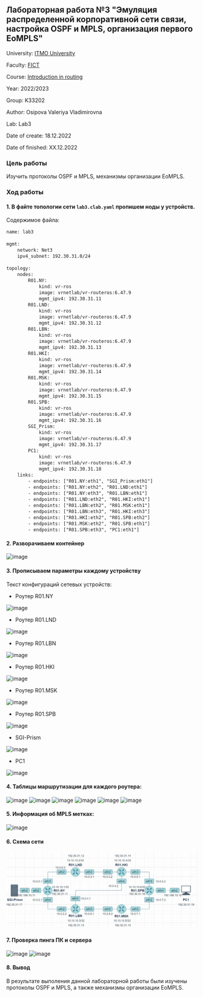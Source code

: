 ## Лабораторная работа №3 "Эмуляция распределенной корпоративной сети связи, настройка OSPF и MPLS, организация первого EoMPLS"

University: [ITMO University](https://itmo.ru/ru/)

Faculty: [FICT](https://fict.itmo.ru)

Course: [Introduction in routing](https://github.com/itmo-ict-faculty/introduction-in-routing)

Year: 2022/2023

Group: K33202

Author: Osipova Valeriya Vladimirovna

Lab: Lab3

Date of create: 18.12.2022

Date of finished: ХХ.12.2022

### Цель работы
Изучить протоколы OSPF и MPLS, механизмы организации EoMPLS.

### Ход работы
#### 1. В файте топологии сети ```lab3.clab.yaml``` пропишем ноды у устройств.
Содержимое файла:
```
name: lab3

mgmt:
    network: Net3
    ipv4_subnet: 192.30.31.0/24

topology:
    nodes:
        R01.NY:
            kind: vr-ros
            image: vrnetlab/vr-routeros:6.47.9
            mgmt_ipv4: 192.30.31.11
        R01.LND:
            kind: vr-ros
            image: vrnetlab/vr-routeros:6.47.9
            mgmt_ipv4: 192.30.31.12
        R01.LBN:
            kind: vr-ros
            image: vrnetlab/vr-routeros:6.47.9
            mgmt_ipv4: 192.30.31.13
        R01.HKI:
            kind: vr-ros
            image: vrnetlab/vr-routeros:6.47.9
            mgmt_ipv4: 192.30.31.14
        R01.MSK:
            kind: vr-ros
            image: vrnetlab/vr-routeros:6.47.9
            mgmt_ipv4: 192.30.31.15
        R01.SPB:
            kind: vr-ros
            image: vrnetlab/vr-routeros:6.47.9
            mgmt_ipv4: 192.30.31.16
        SGI_Prism:
            kind: vr-ros
            image: vrnetlab/vr-routeros:6.47.9
            mgmt_ipv4: 192.30.31.17
        PC1:
            kind: vr-ros
            image: vrnetlab/vr-routeros:6.47.9
            mgmt_ipv4: 192.30.31.18
    links:
        - endpoints: ["R01.NY:eth1", "SGI_Prism:eth1"]
        - endpoints: ["R01.NY:eth2", "R01.LND:eth1"]
        - endpoints: ["R01.NY:eth3", "R01.LBN:eth1"]
        - endpoints: ["R01.LND:eth2", "R01.HKI:eth1"]
        - endpoints: ["R01.LBN:eth2", "R01.MSK:eth1"]
        - endpoints: ["R01.LBN:eth3", "R01.HKI:eth3"]
        - endpoints: ["R01.HKI:eth2", "R01.SPB:eth2"]
        - endpoints: ["R01.MSK:eth2", "R01.SPB:eth1"]
        - endpoints: ["R01.SPB:eth3", "PC1:eth1"]
```

#### 2. Разворачиваем контейнер 
![image](https://user-images.githubusercontent.com/64967406/208748337-9ba00c2b-332d-432a-98ab-723dd760fb3c.png)

#### 3. Прописываем параметры каждому устройству
Текст конфигураций сетевых устройств:
- Роутер R01.NY

![image](https://user-images.githubusercontent.com/64967406/208748936-21aad112-b731-4bcd-8121-a5c6268510e9.png)

- Роутер R01.LND

![image](https://user-images.githubusercontent.com/64967406/208748995-dd493e65-dedf-419d-91f0-7dbc80ec409f.png)

- Роутер R01.LBN

![image](https://user-images.githubusercontent.com/64967406/208749020-3fec6d71-1a45-4019-88d1-b9d7c6349456.png)

- Роутер R01.HKI

![image](https://user-images.githubusercontent.com/64967406/208749044-a71f5c31-1c7d-4064-8c90-5c2f55ac18e5.png)

- Роутер R01.MSK

![image](https://user-images.githubusercontent.com/64967406/208749078-2a27cb8d-d432-48b1-bcfa-a5262682bb34.png)

- Роутер R01.SPB

![image](https://user-images.githubusercontent.com/64967406/208749111-84f96504-79ff-4503-b0eb-2474697f64f6.png)

- SGI-Prism

![image](https://user-images.githubusercontent.com/64967406/208749132-7581df16-b5ff-43d8-8bcf-30cc45496346.png)

- PC1

![image](https://user-images.githubusercontent.com/64967406/208749158-6d359ba9-cf2f-4eb0-8952-d88f2227fe15.png)

#### 4. Таблицы маршрутизации для каждого роутера:
![image](https://user-images.githubusercontent.com/64967406/208749449-8bced840-a35c-4ea2-8096-89928e60340c.png)
![image](https://user-images.githubusercontent.com/64967406/208749506-73bb199e-c2da-4661-bb5a-1f25963a1580.png)
![image](https://user-images.githubusercontent.com/64967406/208749525-881cad9b-858d-404c-88c1-2237e476de0a.png)
![image](https://user-images.githubusercontent.com/64967406/208749545-477ed878-2cbb-4257-ae27-c28f6705eb31.png)
![image](https://user-images.githubusercontent.com/64967406/208749563-c52f55d2-6957-4e2e-981e-4969c48e1680.png)
![image](https://user-images.githubusercontent.com/64967406/208749589-40185275-2ab2-4619-a629-00b139287de7.png)

#### 5. Информация об MPLS метках:
![image](https://user-images.githubusercontent.com/64967406/208749822-4550cd53-e49c-46a3-9816-8afd21119230.png)

#### 6. Схема сети
![image](./lab3-scheme.jpg)
#### 7. Проверка пинга ПК и сервера
![image](https://user-images.githubusercontent.com/64967406/208754908-09103fb4-8a9b-4ea3-929f-881134c80155.png)
![image](https://user-images.githubusercontent.com/64967406/208754943-c550ca3b-964f-4499-8f3c-7c893f004ad5.png)

#### 8. Вывод
В результате выполения данной лабораторной работы были изучены протоколы OSPF и MPLS, а также механизмы организации EoMPLS.
